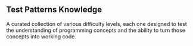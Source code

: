## Test Patterns Knowledge

A curated collection of various difficulty levels, each one designed to test the understanding of programming concepts and the ability to turn those concepts into working code.